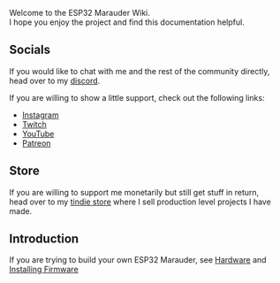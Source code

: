 Welcome to the ESP32 Marauder Wiki.  
I hope you enjoy the project and find this documentation helpful.

## Socials 

If you would like to chat with me and the rest of the community directly,  
head over to my [discord](https://discord.com/servers/willstunforfood-776211399918878760).  

If you are willing to show a little support, check out the following links: 

- [Instagram](https://www.instagram.com/just.call.me.koko/?hl=en)
- [Twitch](https://twitch.tv/willstunforfood)
- [YouTube](https://www.youtube.com/justcallmekoko)
- [Patreon](https://www.patreon.com/justcallmekoko)

## Store

If you are willing to support me monetarily but still get stuff in return,  
head over to my [tindie store](https://www.tindie.com/stores/justcallmekoko/) where I sell production level projects I have made.

## Introduction
If you are trying to build your own ESP32 Marauder, see [Hardware](hardware) and [Installing Firmware](installing-firmware)